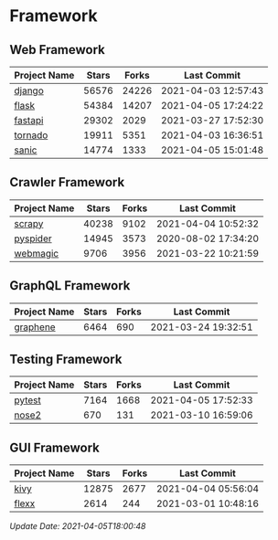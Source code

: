 # Framework

## Web Framework
| Project Name | Stars | Forks | Last Commit |
| ------------ | ----- | ----- | ----------- |
| [django](https://github.com/django/django) | 56576 | 24226 | 2021-04-03 12:57:43 |
| [flask](https://github.com/pallets/flask) | 54384 | 14207 | 2021-04-05 17:24:22 |
| [fastapi](https://github.com/tiangolo/fastapi) | 29302 | 2029 | 2021-03-27 17:52:30 |
| [tornado](https://github.com/tornadoweb/tornado) | 19911 | 5351 | 2021-04-03 16:36:51 |
| [sanic](https://github.com/sanic-org/sanic) | 14774 | 1333 | 2021-04-05 15:01:48 |

## Crawler Framework
| Project Name | Stars | Forks | Last Commit |
| ------------ | ----- | ----- | ----------- |
| [scrapy](https://github.com/scrapy/scrapy) | 40238 | 9102 | 2021-04-04 10:52:32 |
| [pyspider](https://github.com/binux/pyspider) | 14945 | 3573 | 2020-08-02 17:34:20 |
| [webmagic](https://github.com/code4craft/webmagic) | 9706 | 3956 | 2021-03-22 10:21:59 |

## GraphQL Framework
| Project Name | Stars | Forks | Last Commit |
| ------------ | ----- | ----- | ----------- |
| [graphene](https://github.com/graphql-python/graphene) | 6464 | 690 | 2021-03-24 19:32:51 |

## Testing Framework
| Project Name | Stars | Forks | Last Commit |
| ------------ | ----- | ----- | ----------- |
| [pytest](https://github.com/pytest-dev/pytest) | 7164 | 1668 | 2021-04-05 17:52:33 |
| [nose2](https://github.com/nose-devs/nose2) | 670 | 131 | 2021-03-10 16:59:06 |

## GUI Framework
| Project Name | Stars | Forks | Last Commit |
| ------------ | ----- | ----- | ----------- |
| [kivy](https://github.com/kivy/kivy) | 12875 | 2677 | 2021-04-04 05:56:04 |
| [flexx](https://github.com/flexxui/flexx) | 2614 | 244 | 2021-03-01 10:48:16 |

*Update Date: 2021-04-05T18:00:48*
